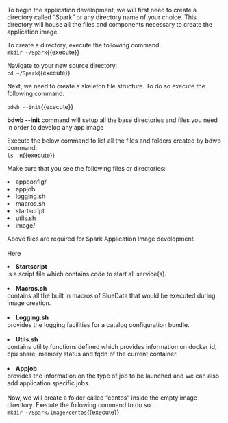 To begin the application development, we will first need to create a directory called “Spark” or any directory name of your choice. This directory will house all the files and components necessary to create the application image. 

To create a directory, execute the following command:<br>
`mkdir ~/Spark`{{execute}}<br>

Navigate to your new source directory:<br>
`cd ~/Spark`{{execute}}<br>

Next, we need to create a skeleton file structure. To do so execute the following command:

`bdwb --init`{{execute}}

 <b>bdwb --init</b> command will setup all the base directories and files you need in order to develop any app image

 Execute the below command to list all the files and folders created by bdwb command:<br>
`ls -R`{{execute}}

Make sure that you see the following files or directories:
<li>appconfig/</li>
<li>appjob</li> 
<li>logging.sh</li>  
<li>macros.sh</li>  
<li>startscript</li>  
<li>utils.sh</li>
<li>image/</li>

Above files are required for Spark Application Image development.<br>
<br>
Here <b><li>Startscript</li></b> is a script file which contains code to start all service(s). 
<br>
<br><b><li>Macros.sh</li></b> contains all the built in macros of BlueData that would be executed during image creation.
<br>
<br><b><li>Logging.sh</li></b> provides the logging facilities for a catalog configuration bundle. 
<br>
<br><b><li>Utils.sh</li></b> contains utility functions defined which provides information on docker id, cpu share, memory status and fqdn of the current container.<br>
<br><b><li>Appjob</li></b> provides the information on the type of job to be launched and we can also add application specific jobs.<br>
<br>Now, we will create a folder called “centos” inside the empty image directory. Execute the following command to do so :
<br>`mkdir ~/Spark/image/centos`{{execute}}
